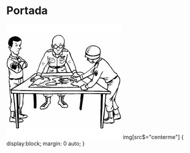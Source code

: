 # Portada

![Portada](Planning_Strategy.png?style=centerme)
img[src$="centerme"] {
  display:block;
  margin: 0 auto;
}
